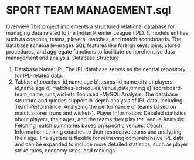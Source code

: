 # SPORT TEAM MANAGEMENT.sql
Overview
This project implements a structured relational database for managing data related to the Indian Premier League (IPL). It models entities such as coaches, teams, players, matches, and match scoreboards. The database schema leverages SQL features like foreign keys, joins, stored procedures, and aggregate functions to facilitate comprehensive data management and analysis.
Database Structure
1. Database Name: IPL
The IPL database serves as the central repository for IPL-related data.
2. Tables:
a).coaches-id,name,age
b).teams-id,name,city
c).players-id,name,age
d).matches-schedules,venue,date,timing
e).scoreboard-team_name,runs,wickets
Toolused -MySQL
 Analysis:
The database structure and queries support in-depth analysis of IPL data, including:
Team Performance: Analyzing the performance of teams based on match scores (runs and wickets).
Player Information: Detailed statistics about players, their ages, and the teams they play for.
Venue Analysis: Fetching match summaries based on specific venues.
Coach Information: Linking coaches to their respective teams and analyzing their age.
The system is flexible for retrieving comprehensive IPL data and can be expanded to include more detailed statistics, such as player strike rates, economy rates, and rankings.













